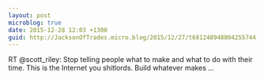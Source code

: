 ```yaml
---
layout: post
microblog: true
date: 2015-12-28 12:03 +1300
guid: http://JacksonOfTrades.micro.blog/2015/12/27/t681248948804255744.html
---
```

RT @scott_riley: Stop telling people what to make and what to do with their time. This is the Internet you shitlords. Build whatever makes …
